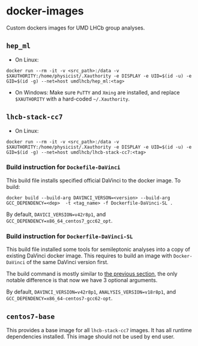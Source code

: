 # docker-images
Custom dockers images for UMD LHCb group analyses.


## `hep_ml`
* On Linux:
```
docker run --rm -it -v <src_path>:/data -v $XAUTHORITY:/home/physicist/.Xauthority -e DISPLAY -e UID=$(id -u) -e GID=$(id -g) --net=host umdlhcb/hep_ml:<tag>
```
* On Windows: Make sure `PuTTY` and `Xming` are installed, and replace `$XAUTHORITY` with a hard-coded `~/.Xauthority`.


## `lhcb-stack-cc7`
* On Linux:
```
docker run --rm -it -v <src_path>:/data -v $XAUTHORITY:/home/physicist/.Xauthority -e DISPLAY -e UID=$(id -u) -e GID=$(id -g) --net=host umdlhcb/lhcb-stack-cc7:<tag>
```

### Build instruction for `Dockefile-DaVinci`
This build file installs specified official DaVinci to the docker image. To
build:
```
docker build --build-arg DAVINCI_VERSON=<version> --build-arg GCC_DEPENDENCY=<dep>  -t <tag_name> -f Dockerfile-DaVinci-SL .
```

By default, `DAVICI_VERSION=v42r8p1`, and `GCC_DEPENDENCY=x86_64_centos7_gcc62_opt`.

### Build instruction for `Dockerfile-DaVinci-SL`
This build file installed some tools for semileptonic analyses into a copy of
existing DaVinci docker image. This requires to build an image with
`Docker-DaVinci` of the same DaVinci version first.

The build command is mostly similar to
[the previous section](#build-instruction-for-dockerfile-davinci), the
only notable difference is that now we have 3 optional arguments.

By default, `DAVINCI_VERSION=v42r8p1`, `ANALYSIS_VERSION=v18r8p1`, and
`GCC_DEPENDENCY=x86_64-centos7-gcc62-opt`.


## `centos7-base`
This provides a base image for all `lhcb-stack-cc7` images. It has all runtime
dependencies installed. This image should not be used by end user.
